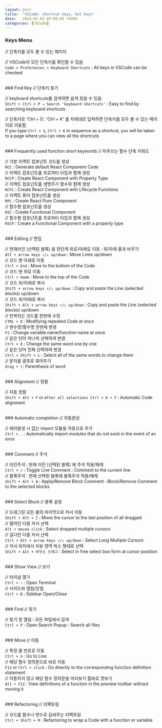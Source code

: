 ```yaml
---
layout: post
title:  "VSCode: shortcut keys, hot keys"
date:   2024-01-02 09:00:00 +0900
categories: [VSCode]
---
```


### Keys Menu   
// 단축키를 모두 볼 수 있는 페이지   
   
// VSCode의 모든 단축키를 확인할 수 있음   
`Code > Preferences > Keyboard Shortcuts` : All keys in VSCode can be checked   
   
<br />
### Find Key   
// 단축키 찾기   
   
// keyboard shortcuts를 검색하면 쉽게 찾을 수 있음   
`Shift + Ctrl + P → Search 'keyboard shortcuts'` : Easy to find by searching keyboard shortcuts   
   
// 단축키로 'Ctrl + S', 'Ctrl + K' 를 차례대로 입력하면 단축키를 모두 볼 수 있는 페이지로 이동함.   
If you type `Ctrl + S`, `Ctrl + K` in sequence as a shortcut, you will be taken to a page where you can view all the shortcuts   
   
<br />
### Frequently used function short keywords   
// 자주쓰는 함수 단축 키워드   
   
// 기본 리액트 컴포넌트 코드를 생성   
`RCC` : Generate default React Component Code   
// 리액트 컴포넌트를 프로퍼티 타입과 함께 생성   
`RCCP` : Create React Component with Property Type   
// 리액트 컴포넌트를 생명주기 함수와 함께 생성   
`RCFC` : Create React Component with Lifecycle Functions   
// 리액트 퓨어 컴포넌트를 생성   
`RPC` : Create React Pure Component   
// 함수형 컴포넌트를 생성   
`RSC` : Create Functional Component   
// 함수형 컴포넌트를 프로퍼티 타입과 함께 생성   
`RSCP` : Create a Functional Component with a property type   
   
<br />
### Editing   
// 편집   
   
// 현재라인 (선택된 블록) 을 한단계 위로/아래로 이동 : 위/아래 줄과 바꾸기   
`Alt + arrow keys ↑/↓ up/down` : Move Lines up/down   
// 코드 맨 아래로 이동   
`Ctrl + End` : Move to the bottom of the Code   
// 코드 맨 위로 이동   
`Ctrl + Home` : Move to the top of the Code   
// 코드 위/아래로 복사   
`Shift + arrow keys ↑/↓ up/down` : Copy and paste the Line (selected blocks) up/down   
// 코드 위/아래로 복사   
`Shift + Alt + arrow keys ↑/↓ up/down` : Copy and paste the Line (selected blocks) up/down   
// 반복되는 코드를 한번에 수정   
`CTRL + D` : Modifying repeated Code at once   
// 변수명/함수명 한번에 변경   
`F2` : Change variable name/function name at once   
// 같은 단어 하나씩 선택하여 변경   
`Ctrl + D` : Change the same word one by one   
// 같은 단어 전체 선택하여 변경   
`Ctrl + Shift + L` : Select all of the same words to change them   
// 문자를 괄호로 묶어주기   
`drag + (`: Parenthesis of word   
   
<br />
### Alignment   
// 정렬   
   
// 자동 정렬   
`Shift + Alt + F` or `After all selections Ctrl + K + F` : Automatic Code alignment   
   
<br />
### Automatic completion   
// 자동완성  
   
// 에러발생 시 없는 import 모듈을 자동으로 추가   
`Ctrl + .` : Automatically import modules that do not exist in the event of an error   
   
<br />
### Comment   
// 주석   
   
// 라인주석 : 현재 라인 (선택된 블록) 에 주석 적용/해제   
`Ctrl + /` : Toggle Line Comment : Comment to the current line   
// 블록주석 : 현재 선택된 블록에 블록주석 적용/해제   
`Shift + Alt + A` : Apply/Remove Block Comment : Block/Remove Comment to the selected blocks   

<br />
### Select Block   
// 블록 설정   
   
// 드래그된 모든 줄의 마지막으로 커서 이동   
`Shift + Alt + I` : Move the cursor to the last position of all dragged   
// 떨어진 다중 커서 선택   
`Alt + mouse click` : Select dropped multiple cursors   
// 길다란 다중 커서 선택   
`Ctrl + Alt + arrow keys ↑/↓ up/down` : Select Long Multiple Cursors   
// 커서 위치에서 자유 영역 박스 형태로 선택   
`Shift + Alt + 마우스 드래그` : Select in free select box form at cursor position   
   
<br />
### Show View   
// 보기   
   
// 터미널 열기   
`Ctrl + ~` : Open Terminal   
// 사이드바 열림/닫힘   
`Ctrl + B` : Sidebar Open/Close   
   
<br />
### Find   
// 찾기   
   
// 찾기 창 열림 : 모든 파일에서 검색   
`Ctrl + P` : Open Search Popup : Search all files   
   
<br />
### Move   
// 이동   
   
// 특정 줄 번호로 이동   
`Ctrl + G` : Go to Line   
// 해당 함수 정의문으로 바로 이동   
`F12` or `Ctrl + click` : Go directly to the corresponding function definition statement   
// 이동하지 않고 해당 함수 정의문을 미리보기 툴바로 엿보기   
`Alt + F12` : View definitions of a function in the preview toolbar without moving it   
   
<br />
### Refactoring   
// 리팩토링   
   
// 코드를 함수나 변수로 감싸주는 리팩토링   
`Ctrl + Shift + R` : Refactoring to wrap a Code with a function or variable   

